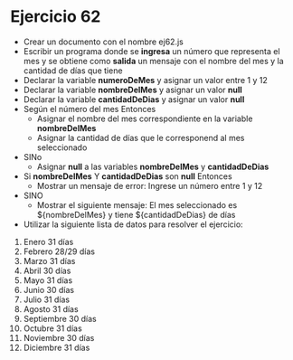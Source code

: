 # Ejercicio 62

* Crear un documento con el nombre ej62.js
* Escribir un programa donde se **ingresa** un número que representa el mes y se obtiene como **salida** un mensaje con el nombre del mes y la cantidad de días que tiene
* Declarar la variable **numeroDeMes** y asignar un valor entre 1 y 12
* Declarar la variable **nombreDelMes** y asignar un valor **null**
* Declarar la variable **cantidadDeDias** y asignar un valor **null**
* Según el número del mes Entonces
  * Asignar el nombre del mes correspondiente en la variable **nombreDelMes**
  * Asignar la cantidad de días que le corresponend al mes seleccionado  
* SINo
  * Asignar **null** a las variables **nombreDelMes** y **cantidadDeDias**
* Si **nombreDelMes** Y **cantidadDeDias** son **null** Entonces
  * Mostrar un mensaje de error: Ingrese un número entre 1 y 12
* SINO
  * Mostrar el siguiente mensaje: El mes seleccionado es ${nombreDelMes} y tiene ${cantidadDeDias} de días
* Utilizar la siguiente lista de datos para resolver el ejercicio:
1. Enero	31 días
2. Febrero	28/29 días
3. Marzo	31 días
4. Abril	30 días
5. Mayo	31 días
6. Junio	30 días
7. Julio	31 días
8. Agosto	31 días
9. Septiembre	30 días
10. Octubre	31 días
11. Noviembre	30 días
12. Diciembre	31 días